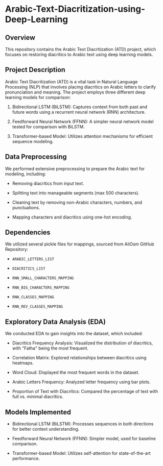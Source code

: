 # Arabic-Text-Diacritization-using-Deep-Learning

## Overview

This repository contains the Arabic Text Diacritization (ATD) project, which focuses on restoring diacritics to Arabic text using deep learning models.

## Project Description

Arabic Text Diacritization (ATD) is a vital task in Natural Language Processing (NLP) that involves placing diacritics on Arabic letters to clarify pronunciation and meaning. The project employs three different deep learning models for comparison:

1. Bidirectional LSTM (BiLSTM): Captures context from both past and future words using a recurrent neural network (RNN) architecture.

2. Feedforward Neural Network (FFNN): A simpler neural network model tested for comparison with BiLSTM.

3. Transformer-based Model: Utilizes attention mechanisms for efficient sequence modeling.
   

## Data Preprocessing

We performed extensive preprocessing to prepare the Arabic text for modeling, including:

* Removing diacritics from input text.

* Splitting text into manageable segments (max 500 characters).

* Cleaning text by removing non-Arabic characters, numbers, and punctuations.

* Mapping characters and diacritics using one-hot encoding.
  

## Dependencies

We utilized several pickle files for mappings, sourced from AliOsm GitHub Repository:

* `ARABIC_LETTERS_LIST`

* `DIACRITICS_LIST`

* `RNN_SMALL_CHARACTERS_MAPPING`

* `RNN_BIG_CHARACTERS_MAPPING`

* `RNN_CLASSES_MAPPING`

* `RNN_REV_CLASSES_MAPPING`


## Exploratory Data Analysis (EDA)

We conducted EDA to gain insights into the dataset, which included:

* Diacritics Frequency Analysis: Visualized the distribution of diacritics, with "Fatha" being the most frequent.

* Correlation Matrix: Explored relationships between diacritics using heatmaps.

* Word Cloud: Displayed the most frequent words in the dataset.

* Arabic Letters Frequency: Analyzed letter frequency using bar plots.

* Proportion of Text with Diacritics: Compared the percentage of text with full vs. minimal diacritics.
  

## Models Implemented

* Bidirectional LSTM (BiLSTM): Processes sequences in both directions for better context understanding.

* Feedforward Neural Network (FFNN): Simpler model, used for baseline comparison.

* Transformer-based Model: Utilizes self-attention for state-of-the-art performance.

